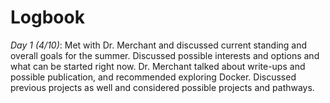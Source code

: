 # Logbook


*Day 1 (4/10)*: Met with Dr. Merchant and discussed current standing and overall goals for the summer. Discussed possible interests and options and what can be started right now. Dr. Merchant talked about write-ups and possible publication, and recommended exploring Docker. Discussed previous projects as well and considered possible projects and pathways.
